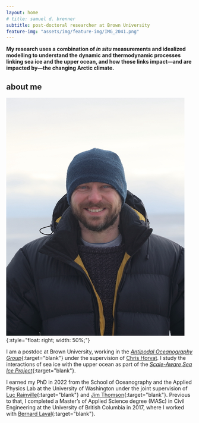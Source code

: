 ```yaml
---
layout: home
# title: samuel d. brenner
subtitle: post-doctoral researcher at Brown University
feature-img: "assets/img/feature-img/IMG_2041.png" 
---
```


**My research uses a combination of *in situ* measurements and idealized modelling to understand the dynamic
and thermodynamic processes linking sea ice and the upper ocean, and how those links impact—and are
impacted by—the changing Arctic climate.**


## about me

![](/assets/img/Svalbard.JPG){:style="float: right; width: 50%;"}
<!-- {:style="float: left"} -->


I am a postdoc at Brown University, working in the [*Antipodal Oceanography Group*](https://polar-oceans.com/){:target="blank"} under the supervision of [Chris Horvat](http://www.chrv.at/). I study the interactions of sea ice with the upper ocean as part of the [*Scale-Aware Sea Ice Project*](https://sasip-climate.github.io/){:target="blank"}.

I earned my PhD in 2022 from the School of Oceanography and the Applied Physics Lab at the University of Washington under the joint supervision of [Luc Rainville](http://apl.uw.edu/people/profile.php?last_name=Rainville&first_name=Luc){:target="blank"} and [Jim Thomson](http://apl.uw.edu/people/profile.php?last_name=Thomson&first_name=Jim){:target="blank"}. Previous to that, I completed a Master’s of Applied Science degree (MASc) in Civil Engineering at the University of British Columbia in 2017, where I worked with [Bernard Laval](https://www.civil.ubc.ca/faculty/bernard-laval){:target="blank"}.


<!-- ## my reseach

###
 -->